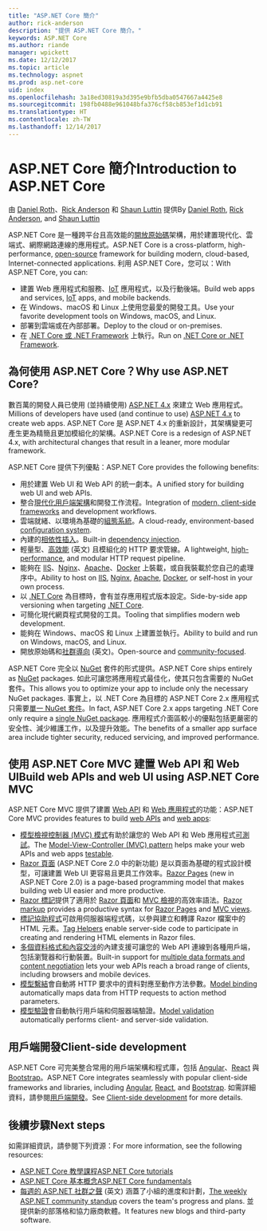 ```yaml
---
title: "ASP.NET Core 簡介"
author: rick-anderson
description: "提供 ASP.NET Core 簡介。"
keywords: ASP.NET Core
ms.author: riande
manager: wpickett
ms.date: 12/12/2017
ms.topic: article
ms.technology: aspnet
ms.prod: asp.net-core
uid: index
ms.openlocfilehash: 3a18ed30819a3d395e9bfb5dba0547667a4425e8
ms.sourcegitcommit: 198fb0488e961048bfa376cf58cb853ef1d1cb91
ms.translationtype: HT
ms.contentlocale: zh-TW
ms.lasthandoff: 12/14/2017
---
```

# <a name="introduction-to-aspnet-core"></a><span data-ttu-id="6859d-104">ASP.NET Core 簡介</span><span class="sxs-lookup"><span data-stu-id="6859d-104">Introduction to ASP.NET Core</span></span>

<span data-ttu-id="6859d-105">由 [Daniel Roth](https://github.com/danroth27)、[Rick Anderson](https://twitter.com/RickAndMSFT) 和 [Shaun Luttin](https://twitter.com/dicshaunary) 提供</span><span class="sxs-lookup"><span data-stu-id="6859d-105">By [Daniel Roth](https://github.com/danroth27), [Rick Anderson](https://twitter.com/RickAndMSFT), and [Shaun Luttin](https://twitter.com/dicshaunary)</span></span>

<span data-ttu-id="6859d-106">ASP.NET Core 是一種跨平台且高效能的[開放原始碼](https://github.com/aspnet/home)架構，用於建置現代化、雲端式、網際網路連線的應用程式。</span><span class="sxs-lookup"><span data-stu-id="6859d-106">ASP.NET Core is a cross-platform, high-performance, [open-source](https://github.com/aspnet/home) framework for building modern, cloud-based, Internet-connected applications.</span></span> <span data-ttu-id="6859d-107">利用 ASP.NET Core，您可以：</span><span class="sxs-lookup"><span data-stu-id="6859d-107">With ASP.NET Core, you can:</span></span>

* <span data-ttu-id="6859d-108">建置 Web 應用程式和服務、[IoT](https://www.microsoft.com/internet-of-things/) 應用程式，以及行動後端。</span><span class="sxs-lookup"><span data-stu-id="6859d-108">Build web apps and services, [IoT](https://www.microsoft.com/internet-of-things/) apps, and mobile backends.</span></span>
* <span data-ttu-id="6859d-109">在 Windows、macOS 和 Linux 上使用您最愛的開發工具。</span><span class="sxs-lookup"><span data-stu-id="6859d-109">Use your favorite development tools on Windows, macOS, and Linux.</span></span>
* <span data-ttu-id="6859d-110">部署到雲端或在內部部署。</span><span class="sxs-lookup"><span data-stu-id="6859d-110">Deploy to the cloud or on-premises.</span></span>
* <span data-ttu-id="6859d-111">在 [.NET Core 或 .NET Framework](https://docs.microsoft.com/dotnet/articles/standard/choosing-core-framework-server) 上執行。</span><span class="sxs-lookup"><span data-stu-id="6859d-111">Run on [.NET Core or .NET Framework](https://docs.microsoft.com/dotnet/articles/standard/choosing-core-framework-server).</span></span>

## <a name="why-use-aspnet-core"></a><span data-ttu-id="6859d-112">為何使用 ASP.NET Core？</span><span class="sxs-lookup"><span data-stu-id="6859d-112">Why use ASP.NET Core?</span></span>

<span data-ttu-id="6859d-113">數百萬的開發人員已使用 (並持續使用) [ASP.NET 4.x](https://docs.microsoft.com/en-us/aspnet/overview) 來建立 Web 應用程式。</span><span class="sxs-lookup"><span data-stu-id="6859d-113">Millions of developers have used (and continue to use) [ASP.NET 4.x](https://docs.microsoft.com/en-us/aspnet/overview) to create web apps.</span></span> <span data-ttu-id="6859d-114">ASP.NET Core 是 ASP.NET 4.x 的重新設計，其架構變更可產生更為精簡且更加模組化的架構。</span><span class="sxs-lookup"><span data-stu-id="6859d-114">ASP.NET Core is a redesign of ASP.NET 4.x, with architectural changes that result in a leaner, more modular framework.</span></span>

<span data-ttu-id="6859d-115">ASP.NET Core 提供下列優點：</span><span class="sxs-lookup"><span data-stu-id="6859d-115">ASP.NET Core provides the following benefits:</span></span>

* <span data-ttu-id="6859d-116">用於建置 Web UI 和 Web API 的統一劇本。</span><span class="sxs-lookup"><span data-stu-id="6859d-116">A unified story for building web UI and web APIs.</span></span>
* <span data-ttu-id="6859d-117">整合[現代化用戶端架構](xref:client-side/index)和開發工作流程。</span><span class="sxs-lookup"><span data-stu-id="6859d-117">Integration of [modern, client-side frameworks](xref:client-side/index) and development workflows.</span></span>
* <span data-ttu-id="6859d-118">雲端就緒、以環境為基礎的[組態系統](xref:fundamentals/configuration/index)。</span><span class="sxs-lookup"><span data-stu-id="6859d-118">A cloud-ready, environment-based [configuration system](xref:fundamentals/configuration/index).</span></span>
* <span data-ttu-id="6859d-119">內建的[相依性插入](xref:fundamentals/dependency-injection)。</span><span class="sxs-lookup"><span data-stu-id="6859d-119">Built-in [dependency injection](xref:fundamentals/dependency-injection).</span></span>
* <span data-ttu-id="6859d-120">輕量型、[高效能](https://github.com/aspnet/benchmarks) \(英文\) 且模組化的 HTTP 要求管線。</span><span class="sxs-lookup"><span data-stu-id="6859d-120">A lightweight, [high-performance](https://github.com/aspnet/benchmarks), and modular HTTP request pipeline.</span></span>
* <span data-ttu-id="6859d-121">能夠在 [IIS](xref:publishing/iis)、[Nginx](xref:publishing/linuxproduction)、[Apache](xref:publishing/apache-proxy)、[Docker](xref:publishing/docker) 上裝載，或自我裝載於您自己的處理序中。</span><span class="sxs-lookup"><span data-stu-id="6859d-121">Ability to host on [IIS](xref:publishing/iis), [Nginx](xref:publishing/linuxproduction), [Apache](xref:publishing/apache-proxy), [Docker](xref:publishing/docker), or self-host in your own process.</span></span>
* <span data-ttu-id="6859d-122">以 [.NET Core](https://docs.microsoft.com/dotnet/articles/standard/choosing-core-framework-server) 為目標時，會有並存應用程式版本設定。</span><span class="sxs-lookup"><span data-stu-id="6859d-122">Side-by-side app versioning when targeting [.NET Core](https://docs.microsoft.com/dotnet/articles/standard/choosing-core-framework-server).</span></span>
* <span data-ttu-id="6859d-123">可簡化現代網頁程式開發的工具。</span><span class="sxs-lookup"><span data-stu-id="6859d-123">Tooling that simplifies modern web development.</span></span>
* <span data-ttu-id="6859d-124">能夠在 Windows、macOS 和 Linux 上建置並執行。</span><span class="sxs-lookup"><span data-stu-id="6859d-124">Ability to build and run on Windows, macOS, and Linux.</span></span>
* <span data-ttu-id="6859d-125">開放原始碼和[社群導向](https://live.asp.net/) \(英文\)。</span><span class="sxs-lookup"><span data-stu-id="6859d-125">Open-source and [community-focused](https://live.asp.net/).</span></span>

<span data-ttu-id="6859d-126">ASP.NET Core 完全以 [NuGet](https://www.nuget.org/) 套件的形式提供。</span><span class="sxs-lookup"><span data-stu-id="6859d-126">ASP.NET Core ships entirely as [NuGet](https://www.nuget.org/) packages.</span></span> <span data-ttu-id="6859d-127">如此可讓您將應用程式最佳化，使其只包含需要的 NuGet 套件。</span><span class="sxs-lookup"><span data-stu-id="6859d-127">This allows you to optimize your app to include only the necessary NuGet packages.</span></span> <span data-ttu-id="6859d-128">事實上，以 .NET Core 為目標的 ASP.NET Core 2.x 應用程式只需要[單一 NuGet 套件](xref:fundamentals/metapackage)。</span><span class="sxs-lookup"><span data-stu-id="6859d-128">In fact, ASP.NET Core 2.x apps targeting .NET Core only require a [single NuGet package](xref:fundamentals/metapackage).</span></span> <span data-ttu-id="6859d-129">應用程式介面區較小的優點包括更嚴密的安全性、減少維護工作，以及提升效能。</span><span class="sxs-lookup"><span data-stu-id="6859d-129">The benefits of a smaller app surface area include tighter security, reduced servicing, and improved performance.</span></span>

## <a name="build-web-apis-and-web-ui-using-aspnet-core-mvc"></a><span data-ttu-id="6859d-130">使用 ASP.NET Core MVC 建置 Web API 和 Web UI</span><span class="sxs-lookup"><span data-stu-id="6859d-130">Build web APIs and web UI using ASP.NET Core MVC</span></span>

<span data-ttu-id="6859d-131">ASP.NET Core MVC 提供了建置 [Web API](xref:tutorials/index#building-web-apis) 和 [Web 應用程式](xref:tutorials/index#building-web-applications)的功能：</span><span class="sxs-lookup"><span data-stu-id="6859d-131">ASP.NET Core MVC provides features to build [web APIs](xref:tutorials/index#building-web-apis) and [web apps](xref:tutorials/index#building-web-applications):</span></span>

* <span data-ttu-id="6859d-132">[模型檢視控制器 (MVC) 模式](xref:mvc/overview)有助於讓您的 Web API 和 Web 應用程式[可測試](testing/index.md)。</span><span class="sxs-lookup"><span data-stu-id="6859d-132">The [Model-View-Controller (MVC) pattern](xref:mvc/overview) helps make your web APIs and web apps [testable](testing/index.md).</span></span>
* <span data-ttu-id="6859d-133">[Razor 頁面](xref:mvc/razor-pages/index) (ASP.NET Core 2.0 中的新功能) 是以頁面為基礎的程式設計模型，可讓建置 Web UI 更容易且更具工作效率。</span><span class="sxs-lookup"><span data-stu-id="6859d-133">[Razor Pages](xref:mvc/razor-pages/index) (new in ASP.NET Core 2.0) is a page-based programming model that makes building web UI easier and more productive.</span></span>
* <span data-ttu-id="6859d-134">[Razor 標記](xref:mvc/views/razor)提供了適用於 [Razor 頁面](xref:mvc/razor-pages/index)和 [MVC 檢視](xref:mvc/views/overview)的高效率語法。</span><span class="sxs-lookup"><span data-stu-id="6859d-134">[Razor markup](xref:mvc/views/razor) provides a productive syntax for [Razor Pages](xref:mvc/razor-pages/index) and [MVC views](xref:mvc/views/overview).</span></span>
* <span data-ttu-id="6859d-135">[標記協助程式](xref:mvc/views/tag-helpers/intro)可啟用伺服器端程式碼，以參與建立和轉譯 Razor 檔案中的 HTML 元素。</span><span class="sxs-lookup"><span data-stu-id="6859d-135">[Tag Helpers](xref:mvc/views/tag-helpers/intro) enable server-side code to participate in creating and rendering HTML elements in Razor files.</span></span>
* <span data-ttu-id="6859d-136">[多個資料格式和內容交涉](mvc/models/formatting.md)的內建支援可讓您的 Web API 連線到各種用戶端，包括瀏覽器和行動裝置。</span><span class="sxs-lookup"><span data-stu-id="6859d-136">Built-in support for [multiple data formats and content negotiation](mvc/models/formatting.md) lets your web APIs reach a broad range of clients, including browsers and mobile devices.</span></span>
* <span data-ttu-id="6859d-137">[模型繫結](xref:mvc/models/model-binding)會自動將 HTTP 要求中的資料對應至動作方法參數。</span><span class="sxs-lookup"><span data-stu-id="6859d-137">[Model binding](xref:mvc/models/model-binding) automatically maps data from HTTP requests to action method parameters.</span></span>
* <span data-ttu-id="6859d-138">[模型驗證](xref:mvc/models/validation)會自動執行用戶端和伺服器端驗證。</span><span class="sxs-lookup"><span data-stu-id="6859d-138">[Model validation](xref:mvc/models/validation) automatically performs client- and server-side validation.</span></span>

## <a name="client-side-development"></a><span data-ttu-id="6859d-139">用戶端開發</span><span class="sxs-lookup"><span data-stu-id="6859d-139">Client-side development</span></span>

<span data-ttu-id="6859d-140">ASP.NET Core 可完美整合常用的用戶端架構和程式庫，包括 [Angular](xref:spa/angular)、[React](xref:spa/react) 與 [Bootstrap](xref:client-side/bootstrap)。</span><span class="sxs-lookup"><span data-stu-id="6859d-140">ASP.NET Core integrates seamlessly with popular client-side frameworks and libraries, including [Angular](xref:spa/angular), [React](xref:spa/react), and [Bootstrap](xref:client-side/bootstrap).</span></span> <span data-ttu-id="6859d-141">如需詳細資料，請參閱[用戶端開發](xref:client-side/index)。</span><span class="sxs-lookup"><span data-stu-id="6859d-141">See [Client-side development](xref:client-side/index) for more details.</span></span>

## <a name="next-steps"></a><span data-ttu-id="6859d-142">後續步驟</span><span class="sxs-lookup"><span data-stu-id="6859d-142">Next steps</span></span>

<span data-ttu-id="6859d-143">如需詳細資訊，請參閱下列資源：</span><span class="sxs-lookup"><span data-stu-id="6859d-143">For more information, see the following resources:</span></span>

* [<span data-ttu-id="6859d-144">ASP.NET Core 教學課程</span><span class="sxs-lookup"><span data-stu-id="6859d-144">ASP.NET Core tutorials</span></span>](xref:tutorials/index)
* [<span data-ttu-id="6859d-145">ASP.NET Core 基本概念</span><span class="sxs-lookup"><span data-stu-id="6859d-145">ASP.NET Core fundamentals</span></span>](xref:fundamentals/index)
* <span data-ttu-id="6859d-146">[每週的 ASP.NET 社群之聲](https://live.asp.net/) \(英文\) 涵蓋了小組的進度和計劃，</span><span class="sxs-lookup"><span data-stu-id="6859d-146">[The weekly ASP.NET community standup](https://live.asp.net/) covers the team's progress and plans.</span></span> <span data-ttu-id="6859d-147">並提供新的部落格和協力廠商軟體。</span><span class="sxs-lookup"><span data-stu-id="6859d-147">It features new blogs and third-party software.</span></span>
